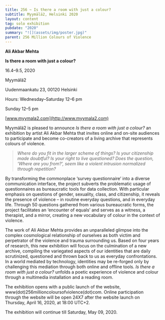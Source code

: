 ```yaml
---
title: 256 ~ Is there a room with just a colour?
subtitle: Myymälä2, Helsinki 2020
layout: content
tag: solo exhibition
pubdate: "2020"
summary: "![](assets/img/poster.jpg)"
parent: 256 Million Colours of Violence
---
```



**Ali Akbar Mehta**

**Is there a room with just a colour?**

16.4–9.5, 2020

Myymälä2

Uudenmaankatu 23, 00120 Helsinki

Hours: Wednesday–Saturday 12–6 pm

Sunday 12–5 pm

[www.myymala2.com](http://www.myymala2.com)



Myymälä2 is pleased to announce *Is there a room with just a colour?* an exhibition by artist Ali Akbar Mehta that invites online and on-site audiences to participate and become co-creators of a living archive that represents colours of violence.

> *Where do you fit in the larger scheme of things? Is your citizenship made doubtful? Is your right to live questioned? Does the question, ‘Where are you from?’, seem like a violent intrusion normalized through repetition?* 

By transforming the commonplace ‘survey questionnaire’ into a diverse communication interface, the project subverts the problematic usage of questionnaires as bureaucratic tools for data collection. With particular emphasis on questions of gender, sexuality, class, and citizenship, it reveals the presence of violence – in routine everyday questions, and in everyday life. Through 50 questions gathered from various bureaucratic forms, the project facilitates an ‘encounter of equals’ and serves as a witness, a therapist, and a mirror, creating a new vocabulary of colour in the context of violence.

The work of Ali Akbar Mehta provides an unparalleled glimpse into the complex cosmological relationship of ourselves as both victim and perpetrator of the violence and trauma surrounding us. Based on four years of research, this new exhibition will focus on the culmination of a new archive, compiling the variegated aspects of our identities that are daily scrutinized, questioned and thrown back to us as everyday confrontations. In a world mediated by technology, identities may be re-forged only by challenging this mediation through both online and offline tools. *Is there a room with just a colour?* unfolds a poetic experience of violence and colour through a multimedia installation and a reading room.

The exhibition opens with a public launch of the website, www(dot)256millioncoloursofviolence(dot)com. Online participation through the website will be open 24X7 after the website launch on Thursday, April 16, 2020, at 18:00 UTC+2. 

The exhibition will continue till Saturday, May 09, 2020.